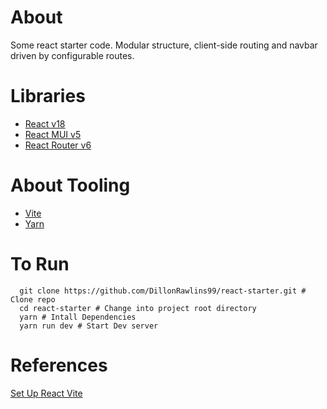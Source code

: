 # About
Some react starter code. Modular structure, client-side routing and navbar driven by configurable routes.

# Libraries
- [React v18](https://reactjs.org/docs/getting-started.html)
- [React MUI v5](https://mui.com/)
- [React Router v6](https://reactrouter.com/docs/en/v6/getting-started/overview)


# About Tooling
- [Vite](https://vitejs.dev/blog/announcing-vite2.html)
- [Yarn](https://yarnpkg.com/)

# To Run
```
  git clone https://github.com/DillonRawlins99/react-starter.git # Clone repo
  cd react-starter # Change into project root directory
  yarn # Intall Dependencies
  yarn run dev # Start Dev server
```

# References
[Set Up React Vite](https://www.digitalocean.com/community/tutorials/how-to-set-up-a-react-project-with-vite)
